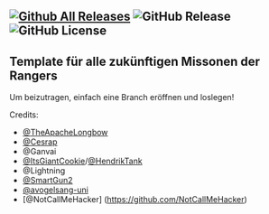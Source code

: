[![Github All Releases](https://img.shields.io/github/downloads/German-Rangers-MM/GR_MM_Template_Zug_3_0/total.svg)]() ![GitHub Release](https://img.shields.io/github/v/release/German-Rangers-MM/GR_MM_Template_Zug_3_0) ![GitHub License](https://img.shields.io/github/license/German-Rangers-MM/GR_MM_Template_Zug_3_0)
---

## Template für alle zukünftigen Missonen der Rangers

Um beizutragen, einfach eine Branch eröffnen und loslegen!

Credits:
- [@TheApacheLongbow](https://github.com/TheApacheLongbow)
- [@Cesrap](https://github.com/Cesrap)
- @Ganvai
- [@ItsGiantCookie](https://github.com/ItsGiantCookie)/[@HendrikTank](https://github.com/HendrikTank)
- @Lightning
- [@SmartGun2](https://github.com/SmartGun2)
- [@avogelsang-uni](https://github.com/avogelsang-uni)
- [@NotCallMeHacker] (https://github.com/NotCallMeHacker)